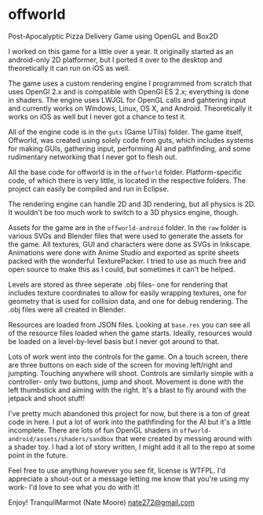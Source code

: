 offworld
========

Post-Apocalyptic Pizza Delivery Game using OpenGL and Box2D

I worked on this game for a little over a year. It originally started as an android-only 2D platformer,
but I ported it over to the desktop and theoretically it can run on iOS as well.

The game uses a custom rendering engine I programmed from scratch that uses OpenGl 2.x and is compatible with OpenGl ES 2.x; everything is done in shaders. The engine uses LWJGL for OpenGL calls and gahtering input and currently works on Windows, Linux, OS X, and Android. Theoretically it works on iOS as well but I never got a chance to test it.

All of the engine code is in the `guts` (Game UTils) folder. The game itself, Offworld, was created using solely code from guts, which includes systems for making GUIs, gathering input, performing AI and pathfinding, and some rudimentary networking that I never got to flesh out.

All the base code for offworld is in the `offworld` folder. Platform-specific code, of which there is very little, is located in the respective folders. The project can easily be compiled and run in Eclipse.

The rendering engine can handle 2D and 3D rendering, but all physics is 2D. It wouldn't be too much work to switch to a 3D physics engine, though.

Assets for the game are in the `offworld-android` folder. In the `raw` folder is various SVGs and Blender files that were used to generate the assets for the game. All textures, GUI and characters were done as SVGs in Inkscape. Animations were done with Anime Studio and exported as sprite sheets packed with the wonderful TexturePacker. I tried to use as much free and open source to make this as I could, but sometimes it can't be helped.

Levels are stored as three seperate .obj files- one for rendering that includes texture coordinates to allow for easily wrapping textures, one for geometry that is used for collision data, and one for debug rendering. The .obj files were all created in Blender.

Resources are loaded from JSON files. Looking at `base.res` you can see all of the resource files loaded when the game starts. Ideally, resources would be loaded on a level-by-level basis but I never got around to that.

Lots of work went into the controls for the game. On a touch screen, there are three buttons on each side of the screen for moving left/right and jumpting. Touching anywhere will shoot. Controls are similarly simple with a controller- only two buttons, jump and shoot. Movement is done with the left thumbstick and aiming with the right. It's a blast to fly around with the jetpack and shoot stuff!

I've pretty much abandoned this project for now, but there is a ton of great code in here. I put a lot of work into the pathfinding for the AI but it's a little incomplete. There are lots of fun OpenGL shaders in `offworld-android/assets/shaders/sandbox` that were created by messing around with a shader toy. I had a lot of story written, I might add it all to the repo at some point in the future.

Feel free to use anything however you see fit, license is WTFPL. I'd appreciate a shout-out or a message letting me know that you're using my work- I'd love to see what you do with it!

Enjoy!
TranquilMarmot (Nate Moore)
<nate272@gmail.com>

